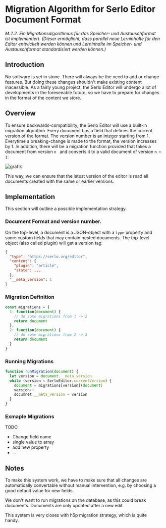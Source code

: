 # Migration Algorithm for Serlo Editor Document Format

*M.2.2. Ein Migrationsalgorithmus für das Speicher- und Austauschformat ist implementiert. (Dieser ermöglicht, dass parallel neue Lerninhalte für den Editor entwickelt werden können und Lerninhalte im Speicher- und Austauschformat standardisiert werden können.)*

## Introduction

No software is set in stone. There will always be the need to add or change features. But doing these changes shouldn't make existing content inacessible. As a fairly young project, the Serlo Editor will undergo a lot of developments in the foreseeable future, so we have to prepare for changes in the format of the content we store.

## Overview

To ensure backwards-compatibility, the Serlo Editor will use a built-in migration algorithm. Every document has a field that defines the current version of the format. The version number is an integer starting from 1. Everytime a breaking-change is made to the format, the version increases by 1. In addition, there will be a migration function provided that takes a document from version `n ` and converts it to a valid document of version `n + 1`:

![grafik](https://user-images.githubusercontent.com/13507950/217207637-208e27cf-e7c5-4ee9-ac12-dc7055ce9743.png)


This way, we can ensure that the latest version of the editor is read all documents created with the same or earlier versions.

## Implementation

This section will outline a possible implementation strategy.

### Document Format and version number.

On the top-level, a document is a JSON-object with a `type` property and some custom fields that may contain nested documents. The top-level object (also called plugin) will get a version tag:

```json
{
  "type": "https://serlo.org/editor",
  "content": {
    "plugin": "article",
    "state": ...
  },
  "__meta_version": 1
}
```

### Migration Definition

```js
const migrations = {
  1: function(document) {
    // do some migrations from 1 -> 2
    return document
  },
  2: function(document) {
    // do some migrations from 2 -> 3
    return document
  }
}
```

### Running Migrations

```js
function runMigration(document) {
  let version = document.__meta_version
  while (version < SerloEditor.currentVersion) {
    document = migrations[version](document)
    version++
    documnet.__meta_version = version
  }
}
```

### Exmaple Migrations

TODO

- Change field name
- single value to array
- add new property
- ...

## Notes

To make this system work, we have to make sure that all changes are automatically convertable without manual intervention, e.g. by choosing a good default value for new fields.

We don't want to run migrations on the database, as this could break documents. Documents are only updated after a new edit.

This system is very closes with h5p migration strategy, which is quite handy.
